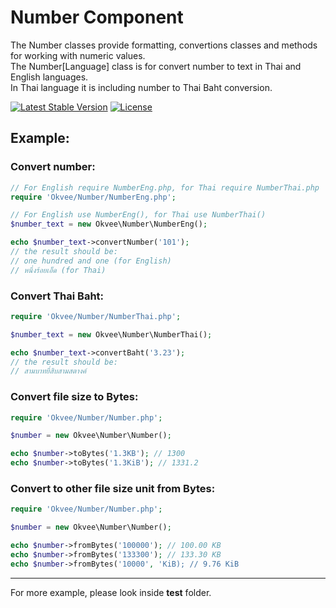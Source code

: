 # Number Component

The Number classes provide formatting, convertions classes and methods for working with numeric values.<br>
The Number[Language] class is for convert number to text in Thai and English languages.<br>
In Thai language it is including number to Thai Baht conversion.

[![Latest Stable Version](https://poser.pugx.org/okvee/number/v/stable)](https://packagist.org/packages/okvee/number)
[![License](https://poser.pugx.org/okvee/number/license)](https://packagist.org/packages/okvee/number)

## Example:

### Convert number:

```php
// For English require NumberEng.php, for Thai require NumberThai.php
require 'Okvee/Number/NumberEng.php';

// For English use NumberEng(), for Thai use NumberThai()
$number_text = new Okvee\Number\NumberEng();

echo $number_text->convertNumber('101');
// the result should be:
// one hundred and one (for English)
// หนึ่งร้อยเอ็ด (for Thai)
```

### Convert Thai Baht:

```php
require 'Okvee/Number/NumberThai.php';

$number_text = new Okvee\Number\NumberThai();

echo $number_text->convertBaht('3.23');
// the result should be:
// สามบาทยี่สิบสามสตางค์
```

### Convert file size to Bytes:

```php
require 'Okvee/Number/Number.php';

$number = new Okvee\Number\Number();

echo $number->toBytes('1.3KB'); // 1300
echo $number->toBytes('1.3KiB'); // 1331.2
```

### Convert to other file size unit from Bytes:

```php
require 'Okvee/Number/Number.php';

$number = new Okvee\Number\Number();

echo $number->fromBytes('100000'); // 100.00 KB
echo $number->fromBytes('133300'); // 133.30 KB
echo $number->fromBytes('10000', 'KiB); // 9.76 KiB
```

---

For more example, please look inside **test** folder.